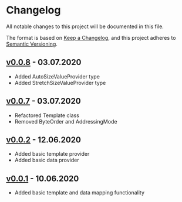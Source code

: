 # Changelog

All notable changes to this project will be documented in this file.

The format is based on [Keep a Changelog](https://keepachangelog.com/en/1.0.0/),
and this project adheres to [Semantic Versioning](https://semver.org/spec/v2.0.0.html).

## [v0.0.8] - 03.07.2020

- Added AutoSizeValueProvider type
- Added StretchSizeValueProvider type

## [v0.0.7] - 03.07.2020

- Refactored Template class
- Removed ByteOrder and AddressingMode

## [v0.0.2] - 12.06.2020

- Added basic template provider
- Added basic data provider

## [v0.0.1] - 10.06.2020

- Added basic template and data mapping functionality

[v0.0.1]: https://github.com/denisvasilik/binalyzer-core/tree/v0.0.1
[v0.0.2]: https://github.com/denisvasilik/binalyzer-core/tree/v0.0.2
[v0.0.7]: https://github.com/denisvasilik/binalyzer-core/tree/v0.0.7
[v0.0.8]: https://github.com/denisvasilik/binalyzer-core/tree/v0.0.8